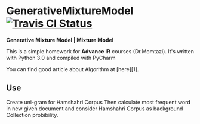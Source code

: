 # GenerativeMixtureModel [![Travis CI Status](https://travis-ci.org/AmirHadifar/GenrativeMixtureModel.svg?branch=master)](https://travis-ci.org/AmirHadifar/GenrativeMixtureModel)


**Generative Mixture Model | Mixture Model**

This is a simple homework for **Advance IR** courses (Dr.Momtazi). It's written with Python 3.0 and compiled with PyCharm

You can find good article about Algorithm at [here][1].

Use
-------
Create uni-gram for Hamshahri Corpus Then calculate most frequent word in new given document and consider Hamshahri Corpus as background Collection probibility.


